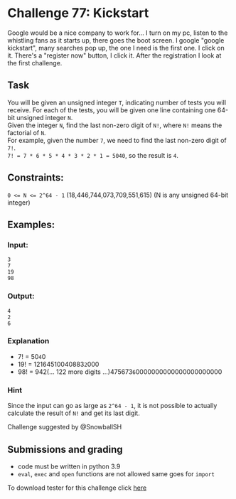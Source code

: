 # Challenge 77: Kickstart

Google would be a nice company to work for... I turn on my pc, listen to the whistling fans as it starts up, there goes the boot screen. I google "google kickstart", many searches pop up, the one I need is the first one. I click on it. There's a "register now" button, I click it. After the registration I look at the first challenge.

## Task

You will be given an unsigned integer `T`, indicating number of tests you will receive. For each of the tests, you will be given one line containing one 64-bit unsigned integer `N`.  
Given the integer `N`, find the last non-zero digit of `N!`, where `N!` means the factorial of `N`.  
For example, given the number `7`, we need to find the last non-zero digit of `7!`.  
`7! = 7 * 6 * 5 * 4 * 3 * 2 * 1 = 5040`, so the result is `4`.

## Constraints:

`0 <= N <= 2^64 - 1` (18,446,744,073,709,551,615)
(N is any unsigned 64-bit integer)

## Examples:

### Input:
```
3
7
19
98
```

### Output:
```
4
2
6
```

### Explanation

- 7! = 50`4`0
- 19! = 12164510040883`2`000
- 98! = 942(... 122 more digits ...)475673`6`0000000000000000000000



### Hint
Since the input can go as large as `2^64 - 1`, it is not possible to actually calculate the result of `N!` and get its last digit.

Challenge suggested by @SnowballSH 

## Submissions and grading

- code must be written in python 3.9
- `eval`, `exec` and `open` functions are not allowed same goes for `import`

To download tester for this challenge click [here](https://downgit.github.io/#/home?url=https://github.com/Pomroka/TWT_Challenges_Tester/tree/main/Challenge_77)